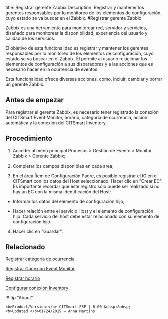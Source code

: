title: Registrar gerente Zabbix
Description: Registrar y mantener los gerentes responsables por lo monitoreo de los elementos de configuración, cuyo estado se va buscar en el Zabbix.
#Registrar gerente Zabbix


Zabbix es una herramienta para monitorear red, servidor y servicios, diseñado
para monitorear la disponibilidad, experiencia del usuario y calidad de los
servicios.

El objetivo de esta funcionalidad es registrar y mantener los gerentes
responsables por lo monitoreo de los elementos de configuración, cuyo estado se
va buscar en el Zabbix. Él permite al usuario relacionar los elementos de
configuración a sus disparadores y a las acciones que es necesario hacer en la
ocurrencia de eventos.

Esta funcionalidad ofrece diversas acciones, como, incluir, cambiar y borrar un
gerente Zabbix.

Antes de empezar
--------------------

Para registrar el gerente Zabbix, es necesario tener registrado la conexión del
CITSmart Event Monitor, horario, categoría de ocurrencia, accion automática y la
conexión del CITSmart Inventory.

Procedimiento
-----------------

1.  Acceder al menú principal Procesos \> Gestión de Evento \> Monitor Zabbix \>
    Gerente Zabbix;

2.  Completar los campos disponibles en cada area;

3.  En el área Ítem de Configuración Padre, es posible registrar el IC en el
    CITSmart con los datos del Host seleccionado. Hacer clic en "Crear EC". Es
    importante recordar que este registro sólo puede ser realizado si no hay un
    EC con la misma identificación del Host:

-   Informar los datos del elemento de configuración hijo;

-   Hacer relación entre el servicio Host y el elemento de configuración hijo.
    Cada servicio del host debe estar relacionado con su elemento de
    configuración hijo.

4.  Hacer clic en "Guardar".


Relacionado
----------

[Registrar categoría de ocurrencia](/es-es/citsmart-esp-8/processes/event/configuration/register-occurence-category.html)

[Registrar Conexión Event Monitor](/es-es/citsmart-esp-8/processes/event/configuration/register-event-monitor-connection.html)

[Registrar horario](/es-es/citsmart-esp-8/processes/event/configuration/register-time.html)

[Configurar conexión Inventory](/es-es/citsmart-esp-8/processes/event/configuration/set-inventory-connection.html)


!!! tip "About"

    <b>Product/Version:</b> CITSmart ESP | 8.00 &nbsp;&nbsp;
    <b>Updated:</b>01/24/2019 – Anna Martins

